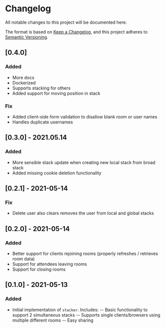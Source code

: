 # Changelog

All notable changes to this project will be documented here.

The format is based on [Keep a Changelog](https://keepachangelog.com/en/1.0.0/),
and this project adheres to [Semantic Versioning](https://semver.org/spec/v2.0.0.html).

## [0.4.0]
### Added
- More docs
- Dockerized
- Supports stacking for others
- Added support for moving position in stack
### Fix
- Added client-side form validation to disallow blank room or user names
- Handles duplicate usernames

## [0.3.0] - 2021.05.14
### Added
- More sensible stack update when creating new local stack from broad stack
- Added missing cookie deletion functionality

## [0.2.1] - 2021-05-14
### Fix
- Delete user also clears removes the user from local and global stacks

## [0.2.0] - 2021-05-14
### Added
- Better support for clients rejoining rooms (properly refreshes / retrieves room data)
- Support for attendees leaving rooms
- Support for closing rooms

##  [0.1.0] - 2021-05-13
### Added
- Initial implementation of `stacker`. Includes:
-- Basic functionality to support 2 simultaneous stacks
-- Supports single clients/browsers using multiple different rooms
-- Easy sharing
